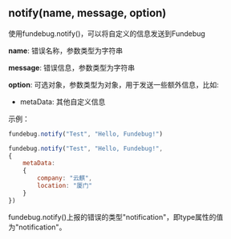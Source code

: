 ## notify(name, message, option)

使用fundebug.notify()，可以将自定义的信息发送到Fundebug

**name**: 错误名称，参数类型为字符串

**message**: 错误信息，参数类型为字符串 

**option**: 可选对象，参数类型为对象，用于发送一些额外信息，比如: 
   - metaData: 其他自定义信息

示例：

```js
fundebug.notify("Test", "Hello, Fundebug!")
```

```js
fundebug.notify("Test", "Hello, Fundebug!",
{
    metaData:
    {
        company: "云麒",
        location: "厦门"
    }
})
```

fundebug.notify()上报的错误的类型"notification"，即type属性的值为"notification"。